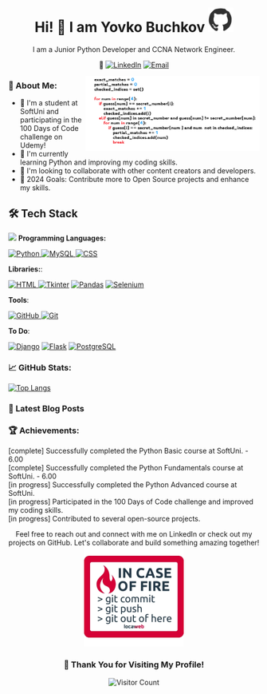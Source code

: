 <div align="center">
<h1> Hi! 👋 I am Yovko Buchkov <img src="https://raw.githubusercontent.com/YovkoBuchkov/YovkoBuchkov/main/github_octocat.webp" alt="octo_cat" width="50"/></h1>

I am a Junior Python Developer and CCNA Network Engineer. 

🔗
[![LinkedIn](https://img.shields.io/badge/LinkedIn-Yovko%20Buchkov-blue)](https://www.linkedin.com/in/yovko-buchkov-87098aba)
[![Email](https://img.shields.io/badge/Email-Yovo.Buchkov@gmail.com-red)](mailto:Yovo.Buchkov@gmail.com)
</div>

<a target="_blank" align="right">
  <img align="right" height="150" width="350" src="1.png">
</a>
 
### 🚀 About Me:
- 🔭 I'm a student at SoftUni and participating in the 100 Days of Code challenge on Udemy!
- 🌱 I'm currently learning Python and improving my coding skills.
- 👯 I'm looking to collaborate with other content creators and developers.
- 🥅 2024 Goals: Contribute more to Open Source projects and enhance my skills.

## 🛠️ Tech Stack


   <img src = "https://media2.giphy.com/media/QssGEmpkyEOhBCb7e1/giphy.gif?cid=ecf05e47a0n3gi1bfqntqmob8g9aid1oyj2wr3ds3mg700bl&rid=giphy.gif" width = 18px> **Programming Languages:**

<a href="https://github.com/YovkoBuchkov/Python">
  <img src="https://img.shields.io/badge/python-3670A0?style=for-the-badge&logo=python&logoColor=ffdd54" alt="Python" />
</a>
<a href="https://github.com/YovkoBuchkov/MS-SQL-SoftUni-2024">
  <img src="https://img.shields.io/badge/mysql-005C84?style=for-the-badge&logo=mysql&logoColor=white" alt="MySQL" />
</a>
<a href="https://www.w3schools.com/css/">
  <img src="https://img.shields.io/badge/css-005C84?style=for-the-badge&logo=mysql&logoColor=white" alt="CSS" />
</a>

**Libraries:**:

</a>
<a href="https://www.w3schools.com/css/">
  <img src="https://img.shields.io/badge/html-005C84?style=for-the-badge&logo=mysql&logoColor=white" alt="HTML" />
</a>
<a href="https://wiki.python.org/moin/TkInter"><img src="https://img.shields.io/badge/Tkinter-1F8F8C?style=for-the-badge&logo=python&logoColor=white" alt="Tkinter" /></a>
<a href="https://pandas.pydata.org/"><img src="https://img.shields.io/badge/Pandas-150458?style=for-the-badge&logo=pandas&logoColor=white" alt="Pandas" /></a>
<a href="https://selenium-python.readthedocs.io/"><img src="https://img.shields.io/badge/Selenium-orange?style=for-the-badge&logo=selenium&logoColor=white" alt="Selenium" /></a>



**Tools**:

<a href="https://github.com/">
  <img src="https://img.shields.io/badge/github-181717?style=for-the-badge&logo=github&logoColor=white" alt="GitHub" />
</a>
<a href="https://git-scm.com/">
  <img src="https://img.shields.io/badge/git-F05032?style=for-the-badge&logo=git&logoColor=white" alt="Git" />
</a> 

**To Do**:

<a href="https://www.djangoproject.com/"><img src="https://img.shields.io/badge/django-092E20?style=for-the-badge&logo=django&logoColor=white" alt="Django" /></a>
<a href="https://flask.palletsprojects.com/"><img src="https://img.shields.io/badge/flask-000000?style=for-the-badge&logo=flask&logoColor=white" alt="Flask" /></a>
<a href="https://www.postgresql.org/"><img src="https://img.shields.io/badge/postgresql-336791?style=for-the-badge&logo=postgresql&logoColor=white" alt="PostgreSQL" /></a>

### 📈 GitHub Stats:
[![Top Langs](https://github-readme-stats.vercel.app/api/top-langs/?username=YovkoBuchkov&layout=compact)](https://github.com/YovkoBuchkov/github-readme-stats)

### 📕 Latest Blog Posts
<!-- BLOG-POST-LIST:START -->
<!-- BLOG-POST-LIST:END -->



### 🏆 Achievements:
 [complete] Successfully completed the Python Basic course at SoftUni. - 6.00 </br>
 [complete] Successfully completed the Python Fundamentals course at SoftUni. - 6.00 </br>
 [in progress] Successfully completed the Python Advanced course at SoftUni. </br>
 [in progress] Participated in the 100 Days of Code challenge and improved my coding skills.</br>
 [in progress] Contributed to several open-source projects.</br>

<div align="center">
Feel free to reach out and connect with me on LinkedIn or check out my projects on GitHub. Let's collaborate and build something amazing together!
</br>
<img src="https://raw.githubusercontent.com/YovkoBuchkov/YovkoBuchkov/main/git_hub.webp" alt="fire" width="200"/>

### 🎉 Thank You for Visiting My Profile!
![Visitor Count](https://profile-counter.glitch.me/{YovkoBuchkov}/count.svg)

</div>


